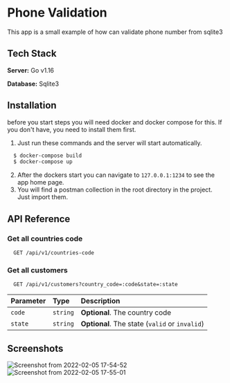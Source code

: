 # Phone Validation

This app is a small example of how can validate phone number from sqlite3

## Tech Stack

**Server:** Go v1.16

**Database:** Sqlite3

## Installation

before you start steps you will need docker and docker compose for this. If you don't have, you need to install them first.

1. Just run these commands and the server will start automatically.

```bash
  $ docker-compose build
  $ docker-compose up
```

2. After the dockers start you can navigate to `127.0.0.1:1234` to see the app home page.
3. You will find a postman collection in the root directory in the project. Just import them.

## API Reference

### Get all countries code

```http
  GET /api/v1/countries-code
```

### Get all customers

```http
  GET /api/v1/customers?country_code=:code&state=:state
```

| Parameter | Type     | Description                                    |
| :-------- | :------- | :--------------------------------------------- |
| `code`    | `string` | **Optional**. The country code                 |
| `state`   | `string` | **Optional**. The state (`valid` or `invalid`) |

## Screenshots
![Screenshot from 2022-02-05 17-54-52](https://user-images.githubusercontent.com/41084077/152649235-b423c390-5e5b-402e-8c4b-d90fd0737f4f.png)
![Screenshot from 2022-02-05 17-55-01](https://user-images.githubusercontent.com/41084077/152649236-9942ff09-7e9e-4eef-b8a4-202c326da3af.png)

